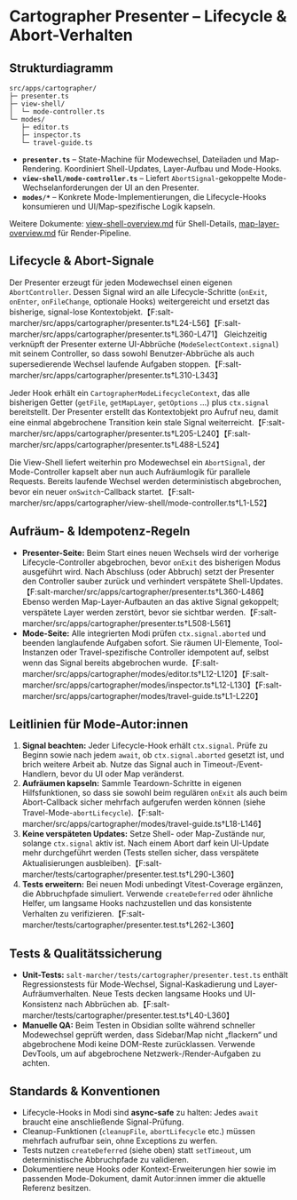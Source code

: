 # Cartographer Presenter – Lifecycle & Abort-Verhalten

## Strukturdiagramm
```
src/apps/cartographer/
├─ presenter.ts
├─ view-shell/
│  └─ mode-controller.ts
└─ modes/
   ├─ editor.ts
   ├─ inspector.ts
   └─ travel-guide.ts
```

- **`presenter.ts`** – State-Machine für Modewechsel, Dateiladen und Map-Rendering. Koordiniert Shell-Updates, Layer-Aufbau und Mode-Hooks.
- **`view-shell/mode-controller.ts`** – Liefert `AbortSignal`-gekoppelte Mode-Wechselanforderungen der UI an den Presenter.
- **`modes/*`** – Konkrete Mode-Implementierungen, die Lifecycle-Hooks konsumieren und UI/Map-spezifische Logik kapseln.

Weitere Dokumente: [view-shell-overview.md](view-shell-overview.md) für Shell-Details, [map-layer-overview.md](map-layer-overview.md) für Render-Pipeline.

## Lifecycle & Abort-Signale

Der Presenter erzeugt für jeden Modewechsel einen eigenen `AbortController`. Dessen Signal wird an alle Lifecycle-Schritte (`onExit`, `onEnter`, `onFileChange`, optionale Hooks) weitergereicht und ersetzt das bisherige, signal-lose Kontextobjekt.【F:salt-marcher/src/apps/cartographer/presenter.ts†L24-L56】【F:salt-marcher/src/apps/cartographer/presenter.ts†L360-L471】 Gleichzeitig verknüpft der Presenter externe UI-Abbrüche (`ModeSelectContext.signal`) mit seinem Controller, so dass sowohl Benutzer-Abbrüche als auch supersedierende Wechsel laufende Aufgaben stoppen.【F:salt-marcher/src/apps/cartographer/presenter.ts†L310-L343】 

Jeder Hook erhält ein `CartographerModeLifecycleContext`, das alle bisherigen Getter (`getFile`, `getMapLayer`, `getOptions` …) plus `ctx.signal` bereitstellt. Der Presenter erstellt das Kontextobjekt pro Aufruf neu, damit eine einmal abgebrochene Transition kein stale Signal weiterreicht.【F:salt-marcher/src/apps/cartographer/presenter.ts†L205-L240】【F:salt-marcher/src/apps/cartographer/presenter.ts†L488-L524】

Die View-Shell liefert weiterhin pro Modewechsel ein `AbortSignal`, der Mode-Controller kapselt aber nun auch Aufräumlogik für parallele Requests. Bereits laufende Wechsel werden deterministisch abgebrochen, bevor ein neuer `onSwitch`-Callback startet.【F:salt-marcher/src/apps/cartographer/view-shell/mode-controller.ts†L1-L52】

## Aufräum- & Idempotenz-Regeln

- **Presenter-Seite:** Beim Start eines neuen Wechsels wird der vorherige Lifecycle-Controller abgebrochen, bevor `onExit` des bisherigen Modus ausgeführt wird. Nach Abschluss (oder Abbruch) setzt der Presenter den Controller sauber zurück und verhindert verspätete Shell-Updates.【F:salt-marcher/src/apps/cartographer/presenter.ts†L360-L486】 Ebenso werden Map-Layer-Aufbauten an das aktive Signal gekoppelt; verspätete Layer werden zerstört, bevor sie sichtbar werden.【F:salt-marcher/src/apps/cartographer/presenter.ts†L508-L561】
- **Mode-Seite:** Alle integrierten Modi prüfen `ctx.signal.aborted` und beenden langlaufende Aufgaben sofort. Sie räumen UI-Elemente, Tool-Instanzen oder Travel-spezifische Controller idempotent auf, selbst wenn das Signal bereits abgebrochen wurde.【F:salt-marcher/src/apps/cartographer/modes/editor.ts†L12-L120】【F:salt-marcher/src/apps/cartographer/modes/inspector.ts†L12-L130】【F:salt-marcher/src/apps/cartographer/modes/travel-guide.ts†L1-L220】

## Leitlinien für Mode-Autor:innen

1. **Signal beachten:** Jeder Lifecycle-Hook erhält `ctx.signal`. Prüfe zu Beginn sowie nach jedem `await`, ob `ctx.signal.aborted` gesetzt ist, und brich weitere Arbeit ab. Nutze das Signal auch in Timeout-/Event-Handlern, bevor du UI oder Map veränderst.
2. **Aufräumen kapseln:** Sammle Teardown-Schritte in eigenen Hilfsfunktionen, so dass sie sowohl beim regulären `onExit` als auch beim Abort-Callback sicher mehrfach aufgerufen werden können (siehe Travel-Mode-`abortLifecycle`).【F:salt-marcher/src/apps/cartographer/modes/travel-guide.ts†L18-L146】
3. **Keine verspäteten Updates:** Setze Shell- oder Map-Zustände nur, solange `ctx.signal` aktiv ist. Nach einem Abort darf kein UI-Update mehr durchgeführt werden (Tests stellen sicher, dass verspätete Aktualisierungen ausbleiben).【F:salt-marcher/tests/cartographer/presenter.test.ts†L290-L360】
4. **Tests erweitern:** Bei neuen Modi unbedingt Vitest-Coverage ergänzen, die Abbruchpfade simuliert. Verwende `createDeferred` oder ähnliche Helfer, um langsame Hooks nachzustellen und das konsistente Verhalten zu verifizieren.【F:salt-marcher/tests/cartographer/presenter.test.ts†L262-L360】

## Tests & Qualitätssicherung

- **Unit-Tests:** `salt-marcher/tests/cartographer/presenter.test.ts` enthält Regressionstests für Mode-Wechsel, Signal-Kaskadierung und Layer-Aufräumverhalten. Neue Tests decken langsame Hooks und UI-Konsistenz nach Abbrüchen ab.【F:salt-marcher/tests/cartographer/presenter.test.ts†L40-L360】
- **Manuelle QA:** Beim Testen in Obsidian sollte während schneller Modewechsel geprüft werden, dass Sidebar/Map nicht „flackern“ und abgebrochene Modi keine DOM-Reste zurücklassen. Verwende DevTools, um auf abgebrochene Netzwerk-/Render-Aufgaben zu achten.

## Standards & Konventionen

- Lifecycle-Hooks in Modi sind **async-safe** zu halten: Jedes `await` braucht eine anschließende Signal-Prüfung.
- Cleanup-Funktionen (`cleanupFile`, `abortLifecycle` etc.) müssen mehrfach aufrufbar sein, ohne Exceptions zu werfen.
- Tests nutzen `createDeferred` (siehe oben) statt `setTimeout`, um deterministische Abbruchpfade zu validieren.
- Dokumentiere neue Hooks oder Kontext-Erweiterungen hier sowie im passenden Mode-Dokument, damit Autor:innen immer die aktuelle Referenz besitzen.
